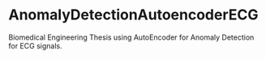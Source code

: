 # AnomalyDetectionAutoencoderECG
Biomedical Engineering Thesis using AutoEncoder for Anomaly Detection for ECG signals.
